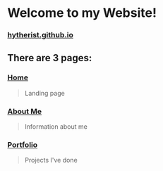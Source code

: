 # Welcome to my Website!
### [hytherist.github.io](https://hytherist.github.io)

## There are 3 pages:
### [Home](https://hytherist.github.io/index.html)
> Landing page
### [About Me](https://hytherist.github.io/3-aboutme/aboutme.html)
> Information about me
### [Portfolio](https://hytherist.github.io/4-portfolio/portfolio.html)
> Projects I've done
